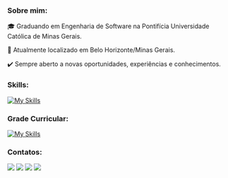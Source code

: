 ### Sobre mim:
:mortar_board: Graduando em Engenharia de Software na Pontifícia Universidade Católica de Minas Gerais.
>
:pushpin: Atualmente localizado em Belo Horizonte/Minas Gerais.
>
:heavy_check_mark: Sempre aberto a novas oportunidades, experiências e conhecimentos.
>
### Skills:
[![My Skills](https://skills.thijs.gg/icons?i=bootstrap,html,css,js,python,cs,c)](https://skills.thijs.gg)
>
### Grade Curricular:
[![My Skills](https://skills.thijs.gg/icons?i=java,ts,nodejs,react,nextjs,mongodb,mysql)](https://skills.thijs.gg)
>
### Contatos:

<div>
<a href="youtube.com/channel/UCSaWI-tcwHe1TXaeOquhSfA" target="_blank"><img src="https://img.shields.io/badge/YouTube-FF0000?style=for-the-badge&logo=youtube&logoColor=white" target="_blank"></a>
<a href="https://www.instagram.com/diogomsz/" target="_blank"><img src="https://img.shields.io/badge/-Instagram-%23E4405F?style=for-the-badge&logo=instagram&logoColor=white" target="_blank"></a>
<a href = "mailto:diogoassis3301@gmail.com"><img src="https://img.shields.io/badge/Gmail-D14836?style=for-the-badge&logo=gmail&logoColor=white" target="_blank"></a>
<a href="https://www.linkedin.com/in/diogo-martins-0b0126241/" target="_blank"><img src="https://img.shields.io/badge/-LinkedIn-%230077B5?style=for-the-badge&logo=linkedin&logoColor=white" target="_blank"></a>   
</div>
